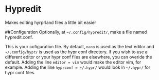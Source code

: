 # Hypredit
Makes editing hyrprland files a little bit easier

##Configuration
Optionally, at `~/.config/hypredit/`, make a file named hypredit.conf.

This is your cofiguration file. By default, `nano` is used as the text editor and `~/.config/hypr/` is used
as the hypr conf directory. If you wish to use a different editor or your hypr conf files are elsewhere, you can
overide the default. Adding the line `editor = vim` would make the editor vim, for example. Adding the line
`hyprconf = ~/.hypr/` would look in `~/.hypr/` for hypr conf files.
